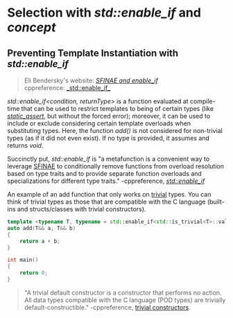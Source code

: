 # Selection with _std::enable\_if_ and _concept_

## Preventing Template Instantiation with _std::enable\_if_
> Eli Bendersky's website: [_SFINAE and enable_if_](https://eli.thegreenplace.net/2014/sfinae-and-enable_if/) <br />
> cppreference: [_std::enable\_if\_](https://en.cppreference.com/w/cpp/types/enable_if) <br />

_std::enable\_if\<condition, returnType\>_ is a function evaluated at compile-time that can be used to restrict templates to being of certain types (like [_static\_assert_](https://en.cppreference.com/w/cpp/language/static_assert), but without the forced error); moreover, it can be used to include or exclude considering certain template overloads when substituting types. Here, the function _add()_ is not considered for non-trivial types (as if it did not even exist). If no type is provided, it assumes and returns _void_.

Succinctly put, _std::enable\_if_ is "a metafunction is a convenient way to leverage [SFINAE](https://en.cppreference.com/w/cpp/language/sfinae) to conditionally 
remove functions from overload resolution based on type traits and to provide separate function overloads and specializations for different type traits." -cppreference, [_std::enable\_if_](https://en.cppreference.com/w/cpp/types/enable_if)

An example of an add function that only works on [trivial](https://en.cppreference.com/w/cpp/named_req/TrivialType) types. You can think of trivial types as those that are
compatible with the C language (built-ins and structs/classes with trivial constructors).
```C++
template <typename T, typename = std::enable_if<std::is_trivial<T>::value>>
auto add(T&& a, T&& b)
{
    return a + b;
}

int main()
{
    return 0;
}
```
> "A trivial default constructor is a constructor that performs no action. All data types compatible with the C language (POD types) are trivially default-constructible." -cppreference, [trivial constructors](https://en.cppreference.com/w/cpp/language/default_constructor#Trivial_default_constructor).

